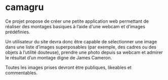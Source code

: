# camagru

Ce projet propose de créer une petite application web permettant de réaliser des
montages basiques à l’aide d'une webcam et d’images prédéfinies.

Un utilisateur du site devra donc être capable de sélectionner une image dans
une liste d’images superposables (par exemple, des cadres ou des objets à l’utilité douteuse),
prendre une photo depuis sa webcam et admirer le résultat d’un montage digne
de James Cameron.

Toutes les images prises devront être publiques, likeables et commentables.
